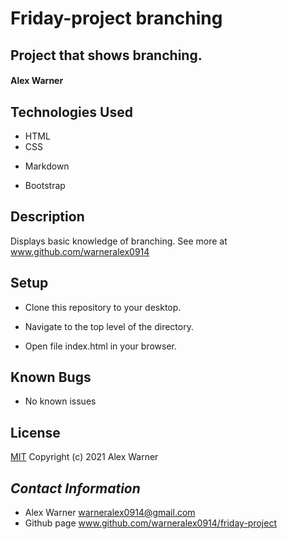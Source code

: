 # Friday-project branching

## Project that shows branching.


#### Alex Warner


## Technologies Used

- HTML
- CSS
* Markdown
- Bootstrap

## Description

Displays basic knowledge of branching. See more at www.github.com/warneralex0914

## Setup

- Clone this repository to your desktop.

- Navigate to the top level of the directory.

- Open file index.html in your browser.

## Known Bugs

- No known issues

## License

[MIT](https://en.wikipedia.org/wiki/MIT_License)
Copyright (c) 2021 Alex Warner

## _Contact Information_

* Alex Warner warneralex0914@gmail.com
* Github page www.github.com/warneralex0914/friday-project